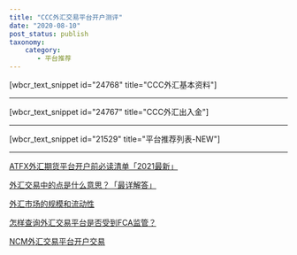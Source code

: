 ```yaml
---
title: "CCC外汇交易平台开户测评"
date: "2020-08-10"
post_status: publish
taxonomy:
    category: 
       - 平台推荐
---
```


\[wbcr\_text\_snippet id="24768" title="CCC外汇基本资料"\]

* * *

\[wbcr\_text\_snippet id="24767" title="CCC外汇出入金"\]

* * *

\[wbcr\_text\_snippet id="21529" title="平台推荐列表-NEW"\]

* * *

[ATFX外汇期货平台开户前必读清单「2021最新」](https://we.laowei8.com/atfx-forex-must-read.html)

[外汇交易中的点是什么意思？「最详解答」](https://we.laowei8.com/pips-and-pipettes.html)

[外汇市场的规模和流动性](https://we.laowei8.com/market-size-and-liquidity.html)

[怎样查询外汇交易平台是否受到FCA监管？](https://we.laowei8.com/is-real-fca.html)

[NCM外汇交易平台开户交易](https://we.laowei8.com/ncm-reviews.html)
